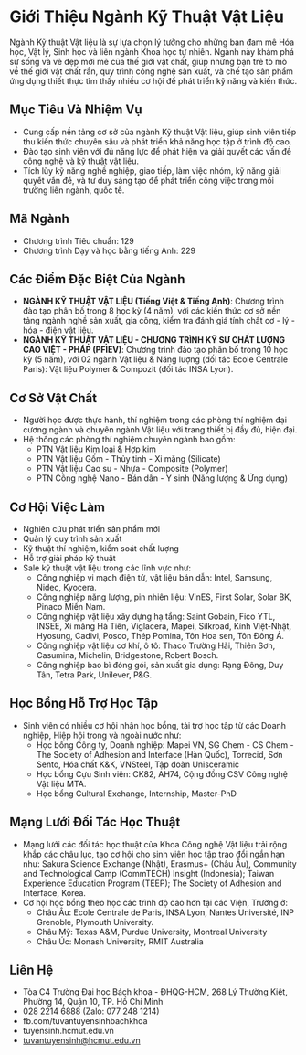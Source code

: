 # Giới Thiệu Ngành Kỹ Thuật Vật Liệu
Ngành Kỹ thuật Vật liệu là sự lựa chọn lý tưởng cho những bạn đam mê Hóa học, Vật lý, Sinh học và liên ngành Khoa học tự nhiên. Ngành này khám phá sự sống và vẻ đẹp mới mẻ của thế giới vật chất, giúp những bạn trẻ tò mò về thế giới vật chất rắn, quy trình công nghệ sản xuất, và chế tạo sản phẩm ứng dụng thiết thực tìm thấy nhiều cơ hội để phát triển kỹ năng và kiến thức.

## Mục Tiêu Và Nhiệm Vụ
- Cung cấp nền tảng cơ sở của ngành Kỹ thuật Vật liệu, giúp sinh viên tiếp thu kiến thức chuyên sâu và phát triển khả năng học tập ở trình độ cao.
- Đào tạo sinh viên với đủ năng lực để phát hiện và giải quyết các vấn đề công nghệ và kỹ thuật vật liệu.
- Tích lũy kỹ năng nghề nghiệp, giao tiếp, làm việc nhóm, kỹ năng giải quyết vấn đề, và tư duy sáng tạo để phát triển công việc trong môi trường liên ngành, quốc tế.

## Mã Ngành
- Chương trình Tiêu chuẩn: 129
- Chương trình Dạy và học bằng tiếng Anh: 229

## Các Điểm Đặc Biệt Của Ngành
- **NGÀNH KỸ THUẬT VẬT LIỆU (Tiếng Việt & Tiếng Anh)**: Chương trình đào tạo phân bố trong 8 học kỳ (4 năm), với các kiến thức cơ sở nền tảng ngành nghề sản xuất, gia công, kiểm tra đánh giá tính chất cơ - lý - hóa - điện vật liệu.
- **NGÀNH KỸ THUẬT VẬT LIỆU - CHƯƠNG TRÌNH KỸ SƯ CHẤT LƯỢNG CAO VIỆT - PHÁP (PFIEV)**: Chương trình đào tạo phân bố trong 10 học kỳ (5 năm), với 02 ngành Vật liệu & Năng lượng (đối tác Ecole Centrale Paris): Vật liệu Polymer & Compozit (đối tác INSA Lyon).

## Cơ Sở Vật Chất
- Người học được thực hành, thí nghiệm trong các phòng thí nghiệm đại cương ngành và chuyên ngành Vật liệu với trang thiết bị đầy đủ, hiện đại.
- Hệ thống các phòng thí nghiệm chuyên ngành bao gồm:
  - PTN Vật liệu Kim loại & Hợp kim
  - PTN Vật liệu Gốm - Thủy tinh - Xi măng (Silicate)
  - PTN Vật liệu Cao su - Nhựa - Composite (Polymer)
  - PTN Công nghệ Nano - Bán dẫn - Y sinh (Năng lượng & Ứng dụng)

## Cơ Hội Việc Làm
- Nghiên cứu phát triển sản phẩm mới
- Quản lý quy trình sản xuất
- Kỹ thuật thí nghiệm, kiểm soát chất lượng
- Hỗ trợ giải pháp kỹ thuật
- Sale kỹ thuật vật liệu trong các lĩnh vực như:
  - Công nghiệp vi mạch điện tử, vật liệu bán dẫn: Intel, Samsung, Nidec, Kyocera.
  - Công nghiệp năng lượng, pin nhiên liệu: VinES, First Solar, Solar BK, Pinaco Miền Nam.
  - Công nghiệp vật liệu xây dựng hạ tầng: Saint Gobain, Fico YTL, INSEE, Xi măng Hà Tiên, Viglacera, Mapei, Silkroad, Kính Việt-Nhật, Hyosung, Cadivi, Posco, Thép Pomina, Tôn Hoa sen, Tôn Đông Á.
  - Công nghiệp vật liệu cơ khí, ô tô: Thaco Trường Hải, Thiên Sơn, Casumina, Michelin, Bridgestone, Robert Bosch.
  - Công nghiệp bao bì đóng gói, sản xuất gia dụng: Rạng Đông, Duy Tân, Tetra Park, Unilever, P&G.

## Học Bổng Hỗ Trợ Học Tập
- Sinh viên có nhiều cơ hội nhận học bổng, tài trợ học tập từ các Doanh nghiệp, Hiệp hội trong và ngoài nước như:
  - Học bổng Công ty, Doanh nghiệp: Mapei VN, SG Chem - CS Chem - The Society of Adhesion and Interface (Hàn Quốc), Torrecid, Sơn Sento, Hóa chất K&K, VNSteel, Tập đoàn Unisceramic
  - Học bổng Cựu Sinh viên: CK82, AH74, Cộng đồng CSV Công nghệ Vật liệu MTA.
  - Học bổng Cultural Exchange, Internship, Master-PhD

## Mạng Lưới Đối Tác Học Thuật
- Mạng lưới các đối tác học thuật của Khoa Công nghệ Vật liệu trải rộng khắp các châu lục, tạo cơ hội cho sinh viên học tập trao đổi ngắn hạn như: Sakura Science Exchange (Nhật), Erasmus+ (Châu Âu), Community and Technological Camp (CommTECH) Insight (Indonesia); Taiwan Experience Education Program (TEEP); The Society of Adhesion and Interface, Korea.
- Cơ hội học bổng theo học các trình độ cao hơn tại các Viện, Trường ở:
  - Châu Âu: Ecole Centrale de Paris, INSA Lyon, Nantes Université, INP Grenoble, Plymouth University.
  - Châu Mỹ: Texas A&M, Purdue University, Montreal University
  - Châu Úc: Monash University, RMIT Australia

## Liên Hệ
- Tòa C4 Trường Đại học Bách khoa - ĐHQG-HCM, 268 Lý Thường Kiệt, Phường 14, Quận 10, TP. Hồ Chí Minh
- 028 2214 6888 (Zalo: 077 248 1214)
- fb.com/tuvantuyensinhbachkhoa
- tuyensinh.hcmut.edu.vn
- tuvantuyensinh@hcmut.edu.vn